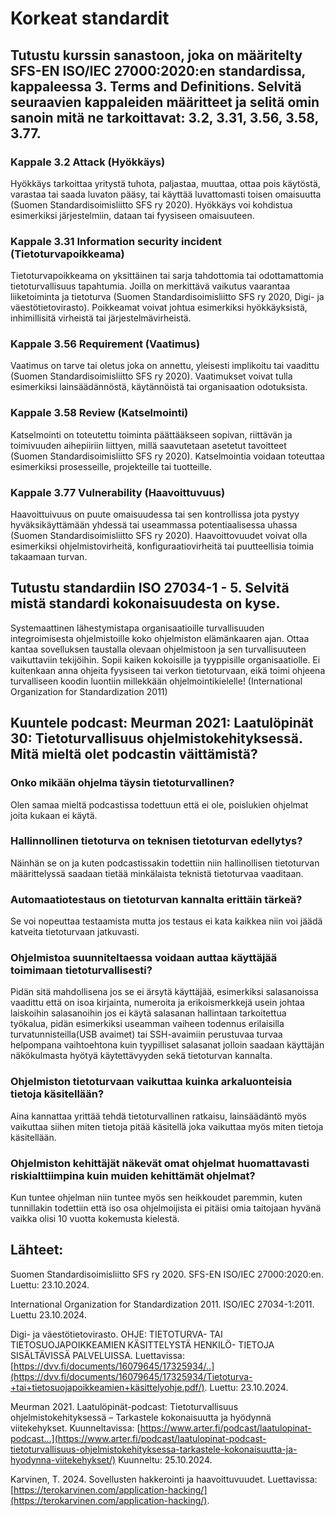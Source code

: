 # Korkeat standardit

## Tutustu kurssin sanastoon, joka on määritelty SFS-EN ISO/IEC 27000:2020:en standardissa, kappaleessa 3. Terms and Definitions. Selvitä seuraavien kappaleiden määritteet ja selitä omin sanoin mitä ne tarkoittavat: 3.2, 3.31, 3.56, 3.58, 3.77.

### Kappale 3.2 Attack (Hyökkäys)

Hyökkäys tarkoittaa yritystä tuhota, paljastaa, muuttaa, ottaa pois käytöstä, varastaa tai saada luvaton pääsy, tai käyttää luvattomasti toisen omaisuutta (Suomen Standardisoimisliitto SFS ry 2020). Hyökkäys voi kohdistua esimerkiksi järjestelmiin, dataan tai fyysiseen omaisuuteen. 

### Kappale 3.31 Information security incident (Tietoturvapoikkeama)

Tietoturvapoikkeama on yksittäinen tai sarja tahdottomia tai odottamattomia tietoturvallisuus tapahtumia. Joilla on merkittävä vaikutus vaarantaa liiketoiminta ja tietoturva (Suomen Standardisoimisliitto SFS ry 2020, Digi- ja väestötietovirasto). Poikkeamat voivat johtua esimerkiksi hyökkäyksistä, inhimillisitä virheistä tai järjestelmävirheistä. 

### Kappale 3.56 Requirement (Vaatimus)

Vaatimus on tarve tai oletus joka on annettu, yleisesti implikoitu tai vaadittu (Suomen Standardisoimisliitto SFS ry 2020). Vaatimukset voivat tulla esimerkiksi lainsäädännöstä, käytännöistä tai organisaation odotuksista. 

### Kappale 3.58 Review (Katselmointi)

Katselmointi on toteutettu toiminta päättääkseen sopivan, riittävän ja toimivuuden aihepiiriin liittyen, millä saavutetaan asetetut tavoitteet (Suomen Standardisoimisliitto SFS ry 2020). Katselmointia voidaan toteuttaa esimerkiksi prosesseille, projekteille tai tuotteille. 

### Kappale  3.77 Vulnerability (Haavoittuvuus)

Haavoittuivuus on puute omaisuudessa tai sen kontrollissa jota pystyy hyväksikäyttämään yhdessä tai useammassa potentiaalisessa uhassa (Suomen Standardisoimisliitto SFS ry 2020). Haavoittovuudet voivat olla esimerkiksi ohjelmistovirheitä, konfiguraatiovirheitä tai puutteellisia toimia takaamaan turvan. 

## Tutustu standardiin ISO 27034-1 - 5. Selvitä mistä standardi kokonaisuudesta on kyse.

Systemaattinen lähestymistapa organisaatioille turvallisuuden integroimisesta ohjelmistoille koko ohjelmiston elämänkaaren ajan. Ottaa kantaa sovelluksen taustalla olevaan ohjelmistoon ja sen turvallisuuteen vaikuttaviin tekijöihin. Sopii kaiken kokoisille ja tyyppisille organisaatiolle. Ei kuitenkaan anna ohjeita fyysiseen tai verkon tietoturvaan, eikä toimi ohjeena turvalliseen koodin luontiin millekkään ohjelmointikielelle! (International Organization for Standardization 2011)

## Kuuntele podcast: Meurman 2021: Laatulöpinät 30: Tietoturvallisuus ohjelmistokehityksessä. Mitä mieltä olet podcastin väittämistä?

### Onko mikään ohjelma täysin tietoturvallinen? 

Olen samaa mieltä podcastissa todettuun että ei ole, poislukien ohjelmat joita kukaan ei käytä.

### Hallinnollinen tietoturva on teknisen tietoturvan edellytys? 

Näinhän se on ja kuten podcastissakin todettiin niin hallinollisen tietoturvan määrittelyssä saadaan tietää minkälaista teknistä tietoturvaa vaaditaan.

### Automaatiotestaus on tietoturvan kannalta erittäin tärkeä?

Se voi nopeuttaa testaamista mutta jos testaus ei kata kaikkea niin voi jäädä katveita tietoturvaan jatkuvasti.

### Ohjelmistoa suunniteltaessa voidaan auttaa käyttäjää toimimaan tietoturvallisesti?

Pidän sitä mahdollisena jos se ei ärsytä käyttäjää, esimerkiksi salasanoissa vaadittu että on isoa kirjainta, numeroita ja erikoismerkkejä usein johtaa laiskoihin salasanoihin jos ei käytä salasanan hallintaan tarkoitettua työkalua, pidän esimerkiksi useamman vaiheen todennus erilaisilla turvatunnisteilla(USB avaimet) tai SSH-avaimiin perustuvaa turvaa helpompana vaihtoehtona kuin tyypilliset salasanat jolloin saadaan käyttäjän näkökulmasta hyötyä käytettävyyden sekä tietoturvan kannalta.
 
### Ohjelmiston tietoturvaan vaikuttaa kuinka arkaluonteisia tietoja käsitellään?

Aina kannattaa yrittää tehdä tietoturvallinen ratkaisu, lainsäädäntö myös vaikuttaa siihen miten tietoja pitää käsitellä joka vaikuttaa myös miten tietoja käsitellään.

### Ohjelmiston kehittäjät näkevät omat ohjelmat huomattavasti riskialttiimpina kuin muiden kehittämät ohjelmat?

Kun tuntee ohjelman niin tuntee myös sen heikkoudet paremmin, kuten tunnillakin todettiin että iso osa ohjelmoijista ei pitäisi omia taitojaan hyvänä vaikka olisi 10 vuotta kokemusta kielestä. 


## Lähteet:

Suomen Standardisoimisliitto SFS ry 2020. SFS-EN ISO/IEC 27000:2020:en. Luettu: 23.10.2024.

International Organization for Standardization 2011. ISO/IEC 27034-1:2011. Luettu 23.10.2024.

Digi- ja väestötietovirasto. OHJE: TIETOTURVA- TAI TIETOSUOJAPOIKKEAMIEN KÄSITTELYSTÄ HENKILÖ-
TIETOJA SISÄLTÄVISSÄ PALVELUISSA. Luettavissa: [https://dvv.fi/documents/16079645/17325934/..](https://dvv.fi/documents/16079645/17325934/Tietoturva-+tai+tietosuojapoikkeamien+käsittelyohje.pdf/). Luettu: 23.10.2024.

Meurman 2021. Laatulöpinät-podcast: Tietoturvallisuus ohjelmistokehityksessä – Tarkastele kokonaisuutta ja hyödynnä viitekehykset. Kuunneltavissa: [https://www.arter.fi/podcast/laatulopinat-podcast...](https://www.arter.fi/podcast/laatulopinat-podcast-tietoturvallisuus-ohjelmistokehityksessa-tarkastele-kokonaisuutta-ja-hyodynna-viitekehykset/) Kuunneltu: 25.10.2024.

Karvinen, T. 2024. Sovellusten hakkerointi ja haavoittuvuudet. Luettavissa: [https://terokarvinen.com/application-hacking/](https://terokarvinen.com/application-hacking/).
